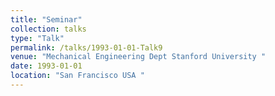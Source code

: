 ```yaml
---
title: "Seminar"
collection: talks
type: "Talk"
permalink: /talks/1993-01-01-Talk9
venue: "Mechanical Engineering Dept Stanford University "
date: 1993-01-01
location: "San Francisco USA "
---
```

